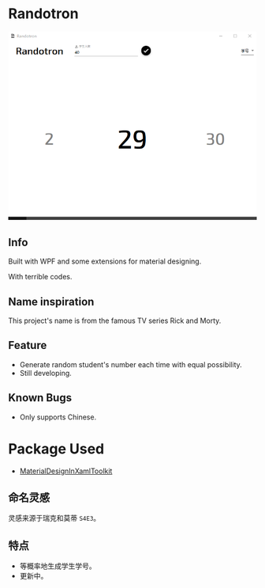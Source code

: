 # Randotron
![Demo](Demo.png)
## Info
Built with WPF and some extensions for material designing.

With terrible codes.
## Name inspiration
This project's name is from the famous TV series Rick and Morty.
## Feature
- Generate random student's number each time with equal possibility.
- Still developing.
## Known Bugs
- Only supports Chinese.

# Package Used
- [MaterialDesignInXamlToolkit](https://github.com/MaterialDesignInXAML/MaterialDesignInXamlToolkit)
## 命名灵感
灵感来源于瑞克和莫蒂 `S4E3`。
## 特点
- 等概率地生成学生学号。
- 更新中。
